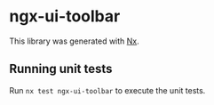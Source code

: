 # ngx-ui-toolbar

This library was generated with [Nx](https://nx.dev).

## Running unit tests

Run `nx test ngx-ui-toolbar` to execute the unit tests.
